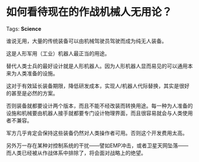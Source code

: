# 如何看待现在的作战机械人无用论？

Tags: **Science**

谁说无用，大量的传统装备可以由机械驾驶员驾驶而成为纯无人装备。

这是人形军用（工业）机器人最正当的用途。

替代人类士兵的最好设计就是人形机器人。因为人形机器人显而易见的可以通用本来为人类准备的设施。

这对于有效延长装备期限，降低研发成本，实现人/机器人代际替换，其实是很好的甚至是必然的方案。

否则装备就都要设计两个版本，而且不能不经改装而转换用途。每一种为人准备的设施和机械要由机器人接手就都要专门设计物理界面，而且很容易就会与人类使用者不兼容。

军方几乎肯定会保持这些装备仍然对人类操作者可用。否则这个开发费用太高。

另外万一存在某种对控制系统的干扰——譬如EMP冲击，或者卫星天网坠落——而人类已经被从作战体系中排除了，将会面对战略上的绝望。



